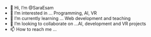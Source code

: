 - 👋 Hi, I’m @SaraEsam
- 👀 I’m interested in ... Programming, AI, VR
- 🌱 I’m currently learning ... Web development and teaching
- 💞️ I’m looking to collaborate on ...AI, development and VR projects
- 📫 How to reach me ...

<!---
SaraEsam/SaraEsam is a ✨ special ✨ repository because its `README.md` (this file) appears on your GitHub profile.
You can click the Preview link to take a look at your changes.
--->
